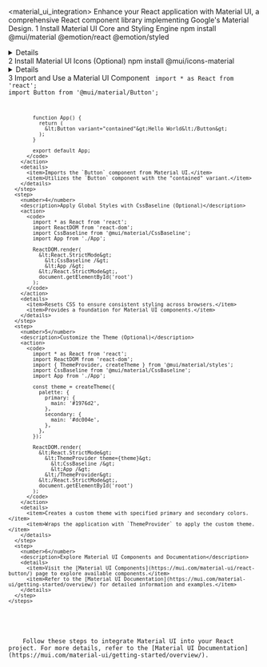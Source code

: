 <material_ui_integration>
  <instructions>
    <title>Integrating Material UI into Your React Project</title>
    <description>Enhance your React application with Material UI, a comprehensive React component library implementing Google's Material Design.</description>
    <steps>
      <step>
        <number>1</number>
        <description>Install Material UI Core and Styling Engine</description>
        <action>
          <command>npm install @mui/material @emotion/react @emotion/styled</command>
        </action>
        <details>
          <item>Installs the core Material UI components.</item>
          <item>Installs Emotion, the default styling engine for Material UI.</item>
        </details>
      </step>
      <step>
        <number>2</number>
        <description>Install Material UI Icons (Optional)</description>
        <action>
          <command>npm install @mui/icons-material</command>
        </action>
        <details>
          <item>Provides a comprehensive set of Material Design icons.</item>
        </details>
      </step>
      <step>
        <number>3</number>
        <description>Import and Use a Material UI Component</description>
        <action>
          <code>
            import * as React from 'react';
            import Button from '@mui/material/Button';

            function App() {
              return (
                &lt;Button variant="contained"&gt;Hello World&lt;/Button&gt;
              );
            }

            export default App;
          </code>
        </action>
        <details>
          <item>Imports the `Button` component from Material UI.</item>
          <item>Utilizes the `Button` component with the "contained" variant.</item>
        </details>
      </step>
      <step>
        <number>4</number>
        <description>Apply Global Styles with CssBaseline (Optional)</description>
        <action>
          <code>
            import * as React from 'react';
            import ReactDOM from 'react-dom';
            import CssBaseline from '@mui/material/CssBaseline';
            import App from './App';

            ReactDOM.render(
              &lt;React.StrictMode&gt;
                &lt;CssBaseline /&gt;
                &lt;App /&gt;
              &lt;/React.StrictMode&gt;,
              document.getElementById('root')
            );
          </code>
        </action>
        <details>
          <item>Resets CSS to ensure consistent styling across browsers.</item>
          <item>Provides a foundation for Material UI components.</item>
        </details>
      </step>
      <step>
        <number>5</number>
        <description>Customize the Theme (Optional)</description>
        <action>
          <code>
            import * as React from 'react';
            import ReactDOM from 'react-dom';
            import { ThemeProvider, createTheme } from '@mui/material/styles';
            import CssBaseline from '@mui/material/CssBaseline';
            import App from './App';

            const theme = createTheme({
              palette: {
                primary: {
                  main: '#1976d2',
                },
                secondary: {
                  main: '#dc004e',
                },
              },
            });

            ReactDOM.render(
              &lt;React.StrictMode&gt;
                &lt;ThemeProvider theme={theme}&gt;
                  &lt;CssBaseline /&gt;
                  &lt;App /&gt;
                &lt;/ThemeProvider&gt;
              &lt;/React.StrictMode&gt;,
              document.getElementById('root')
            );
          </code>
        </action>
        <details>
          <item>Creates a custom theme with specified primary and secondary colors.</item>
          <item>Wraps the application with `ThemeProvider` to apply the custom theme.</item>
        </details>
      </step>
      <step>
        <number>6</number>
        <description>Explore Material UI Components and Documentation</description>
        <details>
          <item>Visit the [Material UI Components](https://mui.com/material-ui/react-button/) page to explore available components.</item>
          <item>Refer to the [Material UI Documentation](https://mui.com/material-ui/getting-started/overview/) for detailed information and examples.</item>
        </details>
      </step>
    </steps>
  </instructions>

  <execution>
    <prompt>Follow these steps to integrate Material UI into your React project. For more details, refer to the [Material UI Documentation](https://mui.com/material-ui/getting-started/overview/).</prompt>
  </execution>
</material_ui_integration>

